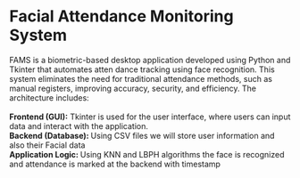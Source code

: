 # Facial Attendance Monitoring System
 FAMS is a biometric-based desktop application developed using Python and Tkinter that automates atten
dance tracking using face recognition. This system eliminates the need for traditional attendance methods,
 such as manual registers, improving accuracy, security, and efficiency. The architecture includes:<br><br>
<b>Frontend (GUI):</b> 
Tkinter is used for the user interface, where users can input data and interact
with the application.<br>
<b>Backend (Database): </b>
Using CSV files we will store user information and also their Facial data<br>
<b>Application Logic: </b>
Using KNN and LBPH algorithms the face is recognized and attendance is marked at the backend with timestamp<br>
